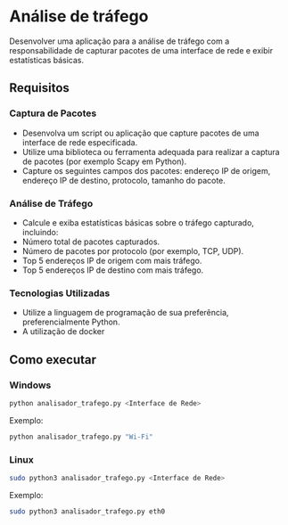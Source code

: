 # Análise de tráfego

Desenvolver uma aplicação para a análise de tráfego com a responsabilidade de capturar pacotes de
uma interface de rede e exibir estatísticas básicas.

## Requisitos

### Captura de Pacotes
- Desenvolva um script ou aplicação que capture pacotes de uma interface de rede
especificada.
- Utilize uma biblioteca ou ferramenta adequada para realizar a captura de pacotes (por
exemplo Scapy em Python).
- Capture os seguintes campos dos pacotes: endereço IP de origem, endereço IP de destino,
protocolo, tamanho do pacote.

### Análise de Tráfego
- Calcule e exiba estatísticas básicas sobre o tráfego capturado, incluindo:
- Número total de pacotes capturados.
-  Número de pacotes por protocolo (por exemplo, TCP, UDP).
- Top 5 endereços IP de origem com mais tráfego.
- Top 5 endereços IP de destino com mais tráfego.

### Tecnologias Utilizadas
- Utilize a linguagem de programação de sua preferência, preferencialmente Python.
- A utilização de docker

## Como executar

### Windows
```bash
python analisador_trafego.py <Interface de Rede>
```
Exemplo: 
```bash
python analisador_trafego.py "Wi-Fi"
```

### Linux
```bash
sudo python3 analisador_trafego.py <Interface de Rede>
```
Exemplo: 
```bash
sudo python3 analisador_trafego.py eth0
```